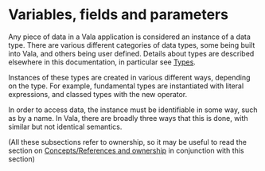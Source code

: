 # Variables, fields and parameters

Any piece of data in a Vala application is considered an instance of a data type. There are various different categories of data types, some being built into Vala, and others being user defined. Details about types are described elsewhere in this documentation, in particular see [Types](http://wiki.gnome.org/action/show/Projects/Vala/Manual/Export/Vala/Manual/Types#).

Instances of these types are created in various different ways, depending on the type. For example, fundamental types are instantiated with literal expressions, and classed types with the new operator.

In order to access data, the instance must be identifiable in some way, such as by a name. In Vala, there are broadly three ways that this is done, with similar but not identical semantics.

(All these subsections refer to ownership, so it may be useful to read the section on [Concepts/References and ownership](http://wiki.gnome.org/action/show/Projects/Vala/Manual/Export/Vala/Manual/Concepts#References_and_ownership) in conjunction with this section)
